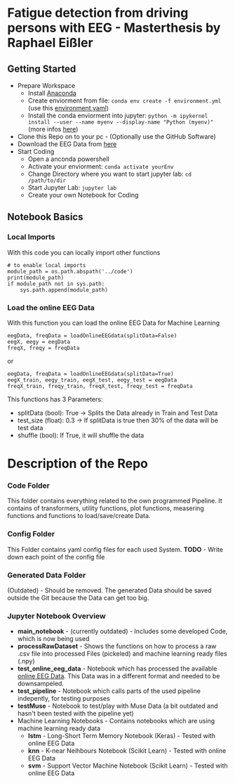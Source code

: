 # Fatigue detection from driving persons with EEG - Masterthesis by Raphael Eißler

## Getting Started
- Prepare Workspace
  - Install [Anaconda](https://www.anaconda.com/products/individual)
  - Create enviorment from file: `conda env create -f environment.yml` (use this [environment.yaml](environment.yml))
  - Install the conda enviorment into jupyter: `python -m ipykernel install --user --name myenv --display-name "Python (myenv)"` (more infos [here](https://ipython.readthedocs.io/en/stable/install/kernel_install.html))
- Clone this Repo on to your pc - (Optionally use the GitHub Software)
- Download the EEG Data from [here](https://1drv.ms/u/s!AuIx_mQRobFA1g8FMEXZBfbdnIgg?e=nMWSxN)
- Start Coding
  - Open a anconda powershell
  - Activate your enviorment: `conda activate yourEnv`
  - Change Directory where you want to start jupyter lab: `cd /path/to/dir`
  - Start Jupyter Lab: `jupyter lab`
  - Create your own Notebook for Coding
  
## Notebook Basics
### Local Imports
With this code you can locally import other functions
```
# to enable local imports
module_path = os.path.abspath('../code')
print(module_path)
if module_path not in sys.path:
    sys.path.append(module_path)
```

### Load the online EEG Data
With this function you can load the online EEG Data for Machine Learning
```
eegData, freqData = loadOnlineEEGdata(splitData=False)
eegX, eegy = eegData
freqX, freqy = freqData
```
or
```
eegData, freqData = loadOnlineEEGdata(splitData=True)
eegX_train, eegy_train, eegX_test, eegy_test = eegData
freqX_train, freqy_train, freqX_test, freqy_test = freqData
```

This functions has 3 Parameters:
- splitData (bool): True -> Splits the Data already in Train and Test Data
- test_size (float): 0.3 -> If splitData is true then 30% of the data will be test data
- shuffle (bool): If True, it will shuffle the data


# Description of the Repo
### Code Folder
This folder contains everything related to the own programmed Pipeline. It contains of transformers, utility functions, plot functions, measering functions and functions to load/save/create Data.

### Config Folder
This Folder contains yaml config files for each used System.
**TODO** - Write down each point of the config file

### Generated Data Folder
(Outdated) - Should be removed. The generated Data should be saved outside the Git because the Data can get too big.

### Jupyter Notebook Overview
- **main_notebook** - (currently outdated) - Includes some developed Code, which is now being used
- **processRawDataset** - Shows the functions on how to process a raw .csv file into processed Files (pickeled) and machine learning ready files (.npy)
- **test_online_eeg_data** - Notebook which has processed the available [online EEG Data](https://figshare.com/articles/The_original_EEG_data_for_driver_fatigue_detection/5202739). This Data was in a different format and needed to be downsampeled.
- **test_pipeline** - Notebook which calls parts of the used pipeline indepently, for testing purposes
- **testMuse** - Notebook to test/play with Muse Data (a bit outdated and hasn't been tested with the pipeline yet)
- Machine Learning Notebooks - Contains notebooks which are using machine learning ready data
  - **lstm** - Long-Short Term Memory Notebook (Keras) - Tested with online EEG Data
  - **knn** - K-near Neihbours Notebook (Scikit Learn) - Tested with online EEG Data
  - **svm** - Support Vector Machine Notebook (Scikit Learn) - Tested with online EEG Data
